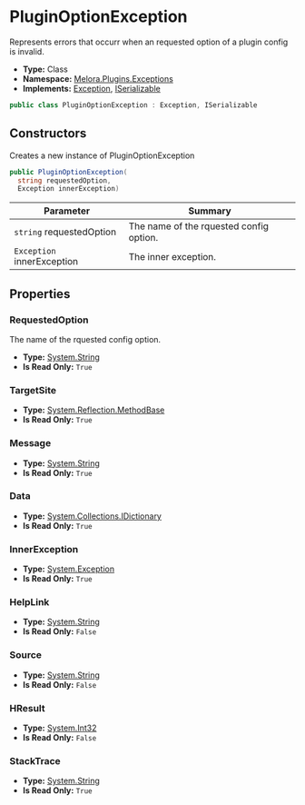 ﻿# PluginOptionException
Represents errors that occurr when an requested option of a plugin config is invalid\.
- **Type:** Class
- **Namespace:** [Melora.Plugins.Exceptions](/Melora/plugin-api-reference/Melora.Plugins/Exceptions/)
- **Implements:**  [Exception](https://learn.microsoft.com/dotnet/api/system.exception), [ISerializable](https://learn.microsoft.com/dotnet/api/system.runtime.serialization.iserializable)
```cs
public class PluginOptionException : Exception, ISerializable
```


## Constructors
Creates a new instance of PluginOptionException
```cs
public PluginOptionException(
  string requestedOption, 
  Exception innerException)
```
| Parameter | Summary |
| --------- | ------- |
| `string` requestedOption | The name of the rquested config option. |
| `Exception` innerException | The inner exception. |





## Properties

### RequestedOption
The name of the rquested config option\.
- **Type:** [System.String](https://learn.microsoft.com/dotnet/api/system.string)
- **Is Read Only:** `True`

### TargetSite
- **Type:** [System.Reflection.MethodBase](https://learn.microsoft.com/dotnet/api/system.reflection.methodbase)
- **Is Read Only:** `True`

### Message
- **Type:** [System.String](https://learn.microsoft.com/dotnet/api/system.string)
- **Is Read Only:** `True`

### Data
- **Type:** [System.Collections.IDictionary](https://learn.microsoft.com/dotnet/api/system.collections.idictionary)
- **Is Read Only:** `True`

### InnerException
- **Type:** [System.Exception](https://learn.microsoft.com/dotnet/api/system.exception)
- **Is Read Only:** `True`

### HelpLink
- **Type:** [System.String](https://learn.microsoft.com/dotnet/api/system.string)
- **Is Read Only:** `False`

### Source
- **Type:** [System.String](https://learn.microsoft.com/dotnet/api/system.string)
- **Is Read Only:** `False`

### HResult
- **Type:** [System.Int32](https://learn.microsoft.com/dotnet/api/system.int)
- **Is Read Only:** `False`

### StackTrace
- **Type:** [System.String](https://learn.microsoft.com/dotnet/api/system.string)
- **Is Read Only:** `True`

